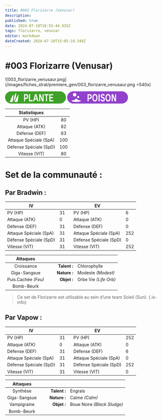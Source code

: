```yaml
---
title: #003 Florizarre (Venusar)
description: 
published: true
date: 2024-07-10T16:55:44.935Z
tags: florizarre, venusar
editor: markdown
dateCreated: 2024-07-10T15:05:19.349Z
---
```


# #003 Florizarre (Venusar)
![003_florizarre_venusaur.png](/images/fiches_strat/premiere_gen/003_florizarre_venusaur.png =540x)

![plante.png](/images/fiches_strat/img_types/plante.png)
![poison.png](/images/fiches_strat/img_types/poison.png)

|      Statistiques      	||     	
|:----------------------:	|:---:	|
| PV (HP)                	| 80  	|  
| Attaque (ATK)          	| 82  	|
| Défense (DEF)          	| 83  	|
| Attaque Spéciale (SpA) 	| 100 	|
| Défense Spéciale (SpD) 	| 100 	|
| Vitesse (VIT)          	| 80  	|

# Set de la communauté :
## Par Bradwin :

| IV                     	|    	|   	| EV                     	|     	|
|------------------------	|----	|---	|------------------------	|-----	|
| PV (HP)                	| 31 	|   	| PV (HP)                	| 6   	|
| Attaque (ATK)          	| 0  	|   	| Attaque (ATK)          	| 0   	|
| Défense (DEF)          	| 31 	|   	| Défense (DEF)          	| 0   	|
| Attaque Spéciale (SpA) 	| 31 	|   	| Attaque Spéciale (SpA) 	| 252 	|
| Défense Spéciale (SpD) 	| 31 	|   	| Défense Spéciale (SpD) 	| 0   	|
| Vitesse (VIT)          	| 31 	|   	| Vitesse (VIT)          	| 252 	|


|     Attaques    	|   	|   	|              	|                       	|
|:-------------------:	|---	|---	|-------------:	|-----------------------	|
| Croissance          	|   	|   	| **Talent :** 	| Chlorophylle          	|
| Giga-Sangsue        	|   	|   	| **Nature :** 	| Modeste *(Modest)*    	|
| Puis.Cachée *(Feu)* 	|   	|   	| **Objet :**  	| Orbe Vie *(Life Orb)* 	|
| Bomb-Beurk          	|   	|   	|              	|                       	|

> Ce set de Florizarre est utilisable au sein d’une team Soleil (Sun).
{.is-info}

## Par Vapow :

| IV                     	|    	|   	| EV                     	|     	|
|------------------------	|----	|---	|------------------------	|-----	|
| PV (HP)                	| 31 	|   	| PV (HP)                	| 252  	|
| Attaque (ATK)          	| 0  	|   	| Attaque (ATK)          	| 0   	|
| Défense (DEF)          	| 31 	|   	| Défense (DEF)          	| 6   	|
| Attaque Spéciale (SpA) 	| 31 	|   	| Attaque Spéciale (SpA) 	| 0			|
| Défense Spéciale (SpD) 	| 31 	|   	| Défense Spéciale (SpD) 	| 252  	|
| Vitesse (VIT)          	| 31 	|   	| Vitesse (VIT)          	| 0			|


|     Attaques    	|   	|   	|              	|                       	|
|:-------------------:	|---	|---	|-------------:	|-----------------------	|
| Synthèse		        	|   	|   	| **Talent :** 	| Engrais   			       	|
| Giga-Sangsue        	|   	|   	| **Nature :** 	| Calme *(Calm)*			   	|
| Vampigraine						|   	|   	| **Objet :**  	| Boue Noire *(Black Sludge)* 	|
| Bomb-Beurk          	|   	|   	|              	|                       	|


